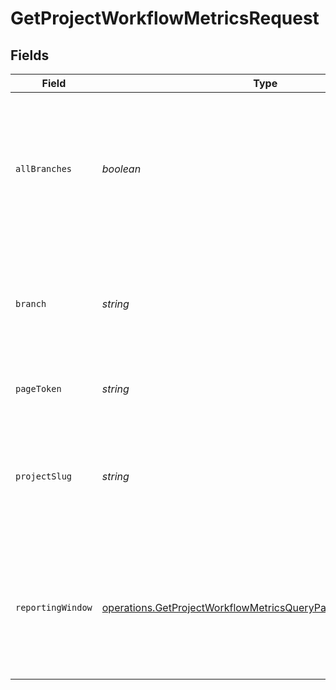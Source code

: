 # GetProjectWorkflowMetricsRequest


## Fields

| Field                                                                                                                                          | Type                                                                                                                                           | Required                                                                                                                                       | Description                                                                                                                                    |
| ---------------------------------------------------------------------------------------------------------------------------------------------- | ---------------------------------------------------------------------------------------------------------------------------------------------- | ---------------------------------------------------------------------------------------------------------------------------------------------- | ---------------------------------------------------------------------------------------------------------------------------------------------- |
| `allBranches`                                                                                                                                  | *boolean*                                                                                                                                      | :heavy_minus_sign:                                                                                                                             | Whether to retrieve data for all branches combined. Use either this parameter OR the branch name parameter.                                    |
| `branch`                                                                                                                                       | *string*                                                                                                                                       | :heavy_minus_sign:                                                                                                                             | The name of a vcs branch. If not passed we will scope the API call to the default branch.                                                      |
| `pageToken`                                                                                                                                    | *string*                                                                                                                                       | :heavy_minus_sign:                                                                                                                             | A token to retrieve the next page of results.                                                                                                  |
| `projectSlug`                                                                                                                                  | *string*                                                                                                                                       | :heavy_check_mark:                                                                                                                             | Project slug in the form `vcs-slug/org-name/repo-name`. The `/` characters may be URL-escaped.                                                 |
| `reportingWindow`                                                                                                                              | [operations.GetProjectWorkflowMetricsQueryParamReportingWindow](../../models/operations/getprojectworkflowmetricsqueryparamreportingwindow.md) | :heavy_minus_sign:                                                                                                                             | The time window used to calculate summary metrics. If not provided, defaults to last-90-days                                                   |